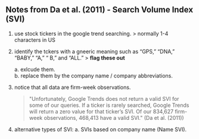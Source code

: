 ## Notes from Da et al. (2011) - Search Volume Index (SVI)

1. use stock tickers in the google trend searching. > normally 1-4 characters in US
2. identify the tckers with a gneeric meaning such as “GPS,” “DNA,” “BABY,” “A,” “ B,” and “ALL.” > **flag these out**

   a. exlcude them.\
   b. replace them by the company name / company abbreviations.
   
3. notice that all data are firm-week observations.
   > "Unfortunately, Google Trends does not return a valid SVI for some of our queries. If a ticker is rarely searched, Google Trends will return a zero value for that ticker’s SVI. Of our 834,627 firm-week observations, 468,413 have a valid SVI." (Da et al. (2011))

4. alternative types of SVI:
   a. SVIs based on company name (Name SVI).
